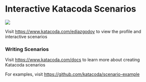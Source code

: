 # Interactive Katacoda Scenarios

[![](http://shields.katacoda.com/katacoda/ediazgodoy/count.svg)](https://www.katacoda.com/ediazgodoy "Get your profile on Katacoda.com")

Visit https://www.katacoda.com/ediazgodoy to view the profile and interactive scenarios

### Writing Scenarios
Visit https://www.katacoda.com/docs to learn more about creating Katacoda scenarios

For examples, visit https://github.com/katacoda/scenario-example

